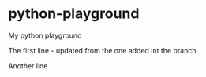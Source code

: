 # python-playground
My python playground

The first line - updated from the one added int the branch.

Another line
